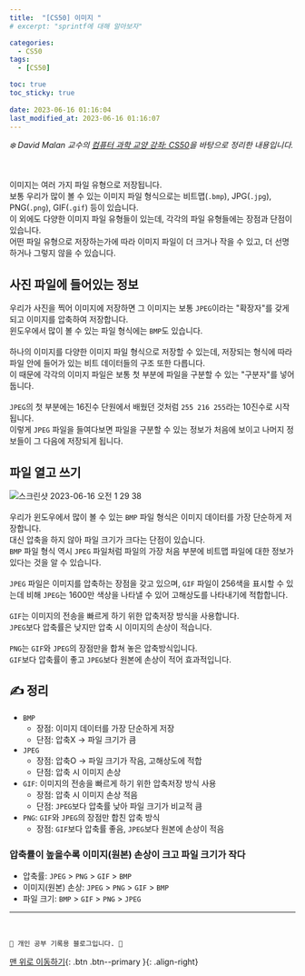 ```yaml
---
title:  "[CS50] 이미지 "
# excerpt: "sprintf에 대해 알아보자"

categories:
  - CS50
tags:
  - [CS50]

toc: true
toc_sticky: true
 
date: 2023-06-16 01:16:04
last_modified_at: 2023-06-16 01:16:07
---
```



_❄️ David Malan 교수의 [컴퓨터 과학 교양 강좌: CS50](https://www.edwith.org/cs50/lecture/22798?isDesc=false)을 바탕으로 정리한 내용입니다._

<br>

이미지는 여러 가지 파일 유형으로 저장됩니다. <br>
보통 우리가 많이 볼 수 있는 이미지 파일 형식으로는 비트맵(`.bmp`), JPG(`.jpg`), PNG(`.png`), GIF(`.gif`) 등이 있습니다.<br>
이 외에도 다양한 이미지 파일 유형들이 있는데, 각각의 파일 유형들에는 장점과 단점이 있습니다.<br>
어떤 파일 유형으로 저장하는가에 따라 이미지 파일이 더 크거나 작을 수 있고, 더 선명하거나 그렇지 않을 수 있습니다.

## 사진 파일에 들어있는 정보
우리가 사진을 찍어 이미지에 저장하면 그 이미지는 보통 `JPEG`이라는 "확장자"를 갖게 되고 이미지를 압축하여 저장합니다. <br>
윈도우에서 많이 볼 수 있는 파일 형식에는 `BMP`도 있습니다.<br><br>
하나의 이미지를 다양한 이미지 파일 형식으로 저장할 수 있는데, 저장되는 형식에 따라 파일 안에 들어가 있는 비트 데이터들의 구조 또한 다릅니다.<br>
이 때문에 각각의 이미지 파일은 보통 첫 부분에 파일을 구분할 수 있는 "구분자"를 넣어둡니다.<br><br>
`JPEG`의 첫 부분에는 16진수 단원에서 배웠던 것처럼 `255 216 255`라는 10진수로 시작됩니다.<br>
이렇게 `JPEG` 파일을 들여다보면 파일을 구분할 수 있는 정보가 처음에 보이고 나머지 정보들이 그 다음에 저장되게 됩니다.

## 파일 열고 쓰기
![스크린샷 2023-06-16 오전 1 29 38](https://github.com/minju412/jenkins-test/assets/59405576/811c9acf-5fc9-4c47-95d4-64584d51677a)<br><br>
우리가 윈도우에서 많이 볼 수 있는 `BMP` 파일 형식은 이미지 데이터를 가장 단순하게 저장합니다.<br>
대신 압축을 하지 않아 파일 크기가 크다는 단점이 있습니다.<br>
`BMP` 파일 형식 역시 `JPEG` 파일처럼 파일의 가장 처음 부분에 비트맵 파일에 대한 정보가 있다는 것을 알 수 있습니다.<br><br>
`JPEG` 파일은 이미지를 압축하는 장점을 갖고 있으며, `GIF` 파일이 256색을 표시할 수 있는데 비해 `JPEG`는 1600만 색상을 나타낼 수 있어 고해상도를 나타내기에 적합합니다.<br><br>
`GIF`는 이미지의 전송을 빠르게 하기 위한 압축저장 방식을 사용합니다.<br>
`JPEG`보다 압축률은 낮지만 압축 시 이미지의 손상이 적습니다.<br><br>
`PNG`는 `GIF`와 `JPEG`의 장점만을 합쳐 놓은 압축방식입니다.<br>
`GIF`보다 압축률이 좋고 `JPEG`보다 원본에 손상이 적어 효과적입니다.



## ✍️ 정리
- `BMP`
  - 장점: 이미지 데이터를 가장 단순하게 저장
  - 단점: 압축X -> 파일 크기가 큼
- `JPEG`
  - 장점: 압축O -> 파일 크기가 작음, 고해상도에 적합
  - 단점: 압축 시 이미지 손상
- `GIF`: 이미지의 전송을 빠르게 하기 위한 압축저장 방식 사용
  - 장점: 압축 시 이미지 손상 적음
  - 단점: `JPEG`보다 압축률 낮아 파일 크기가 비교적 큼
- `PNG`: `GIF`와 `JPEG`의 장점만 합친 압축 방식
  - 장점: `GIF`보다 압축률 좋음, `JPEG`보다 원본에 손상이 적음


### 압축률이 높을수록 이미지(원본) 손상이 크고 파일 크기가 작다
- 압축률: `JPEG` > `PNG` > `GIF` > `BMP`
- 이미지(원본) 손상: `JPEG` > `PNG` > `GIF` > `BMP`
- 파일 크기: `BMP` > `GIF` > `PNG` > `JPEG`






***
<br>


    💛 개인 공부 기록용 블로그입니다. 👻

[맨 위로 이동하기](#){: .btn .btn--primary }{: .align-right}